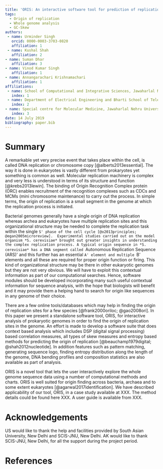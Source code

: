 ```yaml
---
title: 'ORIS: An interactive software tool for prediction of replication origin in prokaryotic genomes'
tags:
  - Origin of replication
  - Whole genome analysis
  - GC-Skew
authors:
 - name: Urminder Singh
   orcid: 0000-0003-3703-0820
   affiliation: 1
 - name: Kushal Shah
   affiliation: 2
- name: Suman Dhar
   affiliation: 3
- name: Vinod Kumar Singh
   affiliation: 1
- name: Annangarachari Krishnamachari
   affiliation: 1
affiliations:
 - name: School of Computational and Integrative Sciences, Jawaharlal Nehru University, New Delhi, India
   index: 1
 - name: Department of Electrical Engineering and Bharti School of Telecommunication Technology and Management, IIT Delhi, India
   index: 2
- name: Special centre for Molecular Medicine, Jawaharlal Nehru University, New Delhi, India
   index: 3
date: 14 July 2019
bibliography: paper.bib
---
```


# Summary

A remarkable yet very precise event that takes place within the cell, is called DNA replication or chromosome copy [@alberts2013essential].
The way it is done in eukaryotes is vastly different from prokaryotes yet something is common as well. Molecular replication machinery is complex and very less is understood in terms of its structure and function [@krebs2013lewin]. The binding of Origin Recognition Complex protein (ORC) enables recruitment of the recognition complexes such as CDCs and MCMs (mini chromosome maintenance) to carry out the process.
In simple terms, the origin of replication is a small segment in the genome at which the replication process is initiated. 

Bacterial genomes generally have a single origin of DNA replication whereas archea and eukaryotes have multiple replication sites and this organizational structure may be needed to complete the replication task within the single `S' phase of the cell cycle [@o2013principles; @egan2005microreview]. 
Experimental studies carried out on the model organism *S. cerevisiae* brought out greater insights in understanding the complex replication process. A typical origin sequence in *S. cerevisiae* has a DNA segment called `Autonomous Replication Sequence (ARS)' and this further has an essential `A' element and multiple `B' elements and all these are required for proper origin function or firing. 
This kind of organizational structure may be there in other eukaryotic genomes but they are not very obvious. We will have to exploit this contextual information as part of our computational searches. 
Hence, software modules should be developed incorporating many such useful contextual information for sequence analysis, with the hope that biologists will benefit and it may provide them a helping hand to search for origin like sequences in any genome of their choice. 

There are a few online tools/databases which may help in finding the origin of replication sites for a few species [@frank2000oriloc; @gao2008ori]. In this paper we present a standalone software tool, ORIS, for interactive analysis of prokaryotic genomes in order to find the origin of replication sites in the genome.
An effort is made to develop a software suite that does context based analysis which includes DSP (digital signal processing) based correlation measures, all types of skew measures and entropy based methods for predicting the origin of replication [@beauchamp1979digital; @shah2012nucleotide].
In addition features such as pattern matching, generating sequence logo, finding entropy distribution along the length of the genome, DNA bending profiles and composition statistics are also available as part of analysis. 

ORIS is a novel tool that lets the user interactively explore the whole genome sequence data using a number of computational methods and charts. ORIS is well suited for origin finding across bacteria, archaea and to some extent eukaryotes [@agarwal2017identification].
We have described applicability of our tool, ORIS, in a case study available at XXX. The method details could be found here XXX. A user guide is available from XXX.

# Acknowledgements
US would like to thank the help and facilities provided by South Asian
University, New Delhi and SCIS-JNU, New Delhi. AK would like to thank SCIS-JNU, New Delhi,
for all the support during the project period.

# References
